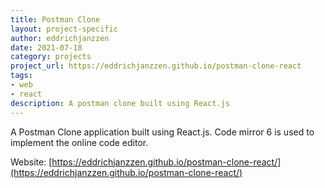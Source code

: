 ```yaml
---
title: Postman Clone
layout: project-specific
author: eddrichjanzzen
date: 2021-07-18
category: projects
project_url: https://eddrichjanzzen.github.io/postman-clone-react
tags: 
- web
- react
description: A postman clone built using React.js
---
```


A Postman Clone application built using React.js. Code mirror 6 is used to implement the online code editor.  

Website: [https://eddrichjanzzen.github.io/postman-clone-react/](https://eddrichjanzzen.github.io/postman-clone-react/)
